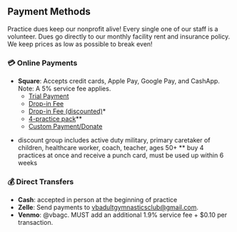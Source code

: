 <!---layout: page
title: "Pay"
permalink: /pay--->

## Payment Methods

Practice dues keep our nonprofit alive! Every single one of our staff is a volunteer. Dues go directly to our monthly facility rent and insurance policy. We keep prices as low as possible to break even!

### 💳 Online Payments
- **Square**: Accepts credit cards, Apple Pay, Google Pay, and CashApp. Note: A 5% service fee applies.
  - [Trial Payment](https://square.link/u/uMeJqM49)
  - [Drop-in Fee](https://square.link/u/Gt1HyNWs)
  - [Drop-in Fee (discounted)](https://square.link/u/PkOSutrE)*
  - [4-practice pack](https://square.link/u/A7xN8WL8)**
  - [Custom Payment/Donate](https://square.link/u/wGzHffft)

* discount group includes active duty military, primary caretaker of children, healthcare worker, coach, teacher, ages 50+
** buy 4 practices at once and receive a punch card, must be used up within 6 weeks

### 💰 Direct Transfers
- **Cash**: accepted in person at the beginning of practice
- **Zelle**: Send payments to vbadultgymnasticsclub@gmail.com.
- **Venmo**: @vbagc. MUST add an additional 1.9% service fee + $0.10 per transaction.

